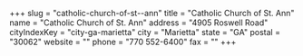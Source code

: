 +++
slug = "catholic-church-of-st--ann"
title = "Catholic Church of St. Ann"
name = "Catholic Church of St. Ann"
address = "4905 Roswell Road"
cityIndexKey = "city-ga-marietta"
city = "Marietta"
state = "GA"
postal = "30062"
website = ""
phone = "770 552-6400"
fax = ""
+++
